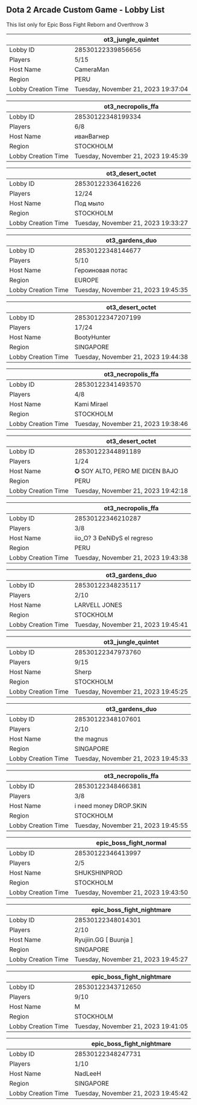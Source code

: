 ## Dota 2 Arcade Custom Game - Lobby List

This list only for Epic Boss Fight Reborn and Overthrow 3

|  | ot3_jungle_quintet |
| ------ | ------ |
| Lobby ID | 28530122339856656 |
| Players | 5/15 |
| Host Name | CameraMan |
| Region | PERU |
| Lobby Creation Time | Tuesday, November 21, 2023 19:37:04 |


|  | ot3_necropolis_ffa |
| ------ | ------ |
| Lobby ID | 28530122348199334 |
| Players | 6/8 |
| Host Name | иванВагнер |
| Region | STOCKHOLM |
| Lobby Creation Time | Tuesday, November 21, 2023 19:45:39 |


|  | ot3_desert_octet |
| ------ | ------ |
| Lobby ID | 28530122336416226 |
| Players | 12/24 |
| Host Name | Под мыло |
| Region | STOCKHOLM |
| Lobby Creation Time | Tuesday, November 21, 2023 19:33:27 |


|  | ot3_gardens_duo |
| ------ | ------ |
| Lobby ID | 28530122348144677 |
| Players | 5/10 |
| Host Name | Героиновая потас |
| Region | EUROPE |
| Lobby Creation Time | Tuesday, November 21, 2023 19:45:35 |


|  | ot3_desert_octet |
| ------ | ------ |
| Lobby ID | 28530122347207199 |
| Players | 17/24 |
| Host Name | BootyHunter |
| Region | SINGAPORE |
| Lobby Creation Time | Tuesday, November 21, 2023 19:44:38 |


|  | ot3_necropolis_ffa |
| ------ | ------ |
| Lobby ID | 28530122341493570 |
| Players | 4/8 |
| Host Name | Kami Mirael |
| Region | STOCKHOLM |
| Lobby Creation Time | Tuesday, November 21, 2023 19:38:46 |


|  | ot3_desert_octet |
| ------ | ------ |
| Lobby ID | 28530122344891189 |
| Players | 1/24 |
| Host Name | ✪ SOY ALTO, PERO ME DICEN BAJO |
| Region | PERU |
| Lobby Creation Time | Tuesday, November 21, 2023 19:42:18 |


|  | ot3_necropolis_ffa |
| ------ | ------ |
| Lobby ID | 28530122346210287 |
| Players | 3/8 |
| Host Name | iio_O? 3 ÐeNÐyS el regreso |
| Region | PERU |
| Lobby Creation Time | Tuesday, November 21, 2023 19:43:38 |


|  | ot3_gardens_duo |
| ------ | ------ |
| Lobby ID | 28530122348235117 |
| Players | 2/10 |
| Host Name | LARVELL JONES |
| Region | STOCKHOLM |
| Lobby Creation Time | Tuesday, November 21, 2023 19:45:41 |


|  | ot3_jungle_quintet |
| ------ | ------ |
| Lobby ID | 28530122347973760 |
| Players | 9/15 |
| Host Name | Sherp |
| Region | STOCKHOLM |
| Lobby Creation Time | Tuesday, November 21, 2023 19:45:25 |


|  | ot3_gardens_duo |
| ------ | ------ |
| Lobby ID | 28530122348107601 |
| Players | 2/10 |
| Host Name | the magnus |
| Region | SINGAPORE |
| Lobby Creation Time | Tuesday, November 21, 2023 19:45:33 |


|  | ot3_necropolis_ffa |
| ------ | ------ |
| Lobby ID | 28530122348466381 |
| Players | 3/8 |
| Host Name | i need money DROP.SKIN |
| Region | STOCKHOLM |
| Lobby Creation Time | Tuesday, November 21, 2023 19:45:55 |


|  | epic_boss_fight_normal |
| ------ | ------ |
| Lobby ID | 28530122346413997 |
| Players | 2/5 |
| Host Name | SHUKSHINPROD |
| Region | STOCKHOLM |
| Lobby Creation Time | Tuesday, November 21, 2023 19:43:50 |


|  | epic_boss_fight_nightmare |
| ------ | ------ |
| Lobby ID | 28530122348014301 |
| Players | 2/10 |
| Host Name | Ryujiin.GG [ Buunja ] |
| Region | SINGAPORE |
| Lobby Creation Time | Tuesday, November 21, 2023 19:45:27 |


|  | epic_boss_fight_nightmare |
| ------ | ------ |
| Lobby ID | 28530122343712650 |
| Players | 9/10 |
| Host Name | М |
| Region | STOCKHOLM |
| Lobby Creation Time | Tuesday, November 21, 2023 19:41:05 |


|  | epic_boss_fight_nightmare |
| ------ | ------ |
| Lobby ID | 28530122348247731 |
| Players | 1/10 |
| Host Name | NadLeeH |
| Region | SINGAPORE |
| Lobby Creation Time | Tuesday, November 21, 2023 19:45:42 |


